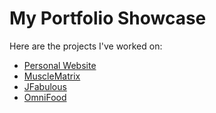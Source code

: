 # My Portfolio Showcase
Here are the projects I've worked on:
- [Personal Website](https://juanarango.netlify.app/)
- [MuscleMatrix](./MuscleMatrix/)
- [JFabulous](https://jfabulous.com/)
- [OmniFood](https://omnifood-arango.netlify.app/)
